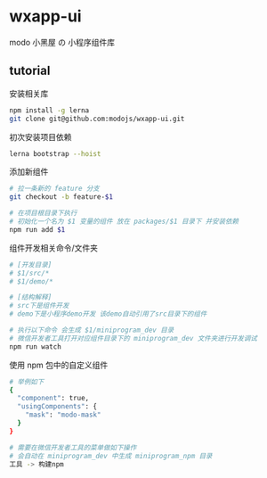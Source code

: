 # wxapp-ui

modo 小黑屋 の 小程序组件库

## tutorial

安装相关库

```bash
npm install -g lerna
git clone git@github.com:modojs/wxapp-ui.git
```

初次安装项目依赖

```bash
lerna bootstrap --hoist
```

添加新组件

```bash
# 拉一条新的 feature 分支
git checkout -b feature-$1

# 在项目根目录下执行
# 初始化一个名为 $1 变量的组件 放在 packages/$1 目录下 并安装依赖
npm run add $1
```

组件开发相关命令/文件夹

```bash
# [开发目录]
# $1/src/*
# $1/demo/*

# [结构解释]
# src下是组件开发
# demo下是小程序demo开发 该demo自动引用了src目录下的组件

# 执行以下命令 会生成 $1/miniprogram_dev 目录
# 微信开发者工具打开对应组件目录下的 miniprogram_dev 文件夹进行开发调试
npm run watch
```

使用 npm 包中的自定义组件

```bash
# 举例如下
{
  "component": true,
  "usingComponents": {
    "mask": "modo-mask"
  }
}

# 需要在微信开发者工具的菜单做如下操作
# 会自动在 miniprogram_dev 中生成 miniprogram_npm 目录
工具 -> 构建npm
```
